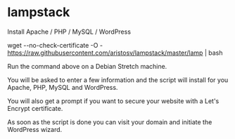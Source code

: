 # lampstack

Install Apache / PHP / MySQL / WordPress

wget --no-check-certificate -O - https://raw.githubusercontent.com/aristosv/lampstack/master/lamp | bash

Run the command above on a Debian Stretch machine.

You will be asked to enter a few information and the script will install for you Apache, PHP, MySQL and WordPress.

You will also get a prompt if you want to secure your website with a Let's Encrypt certificate.

As soon as the script is done you can visit your domain and initiate the WordPress wizard.
